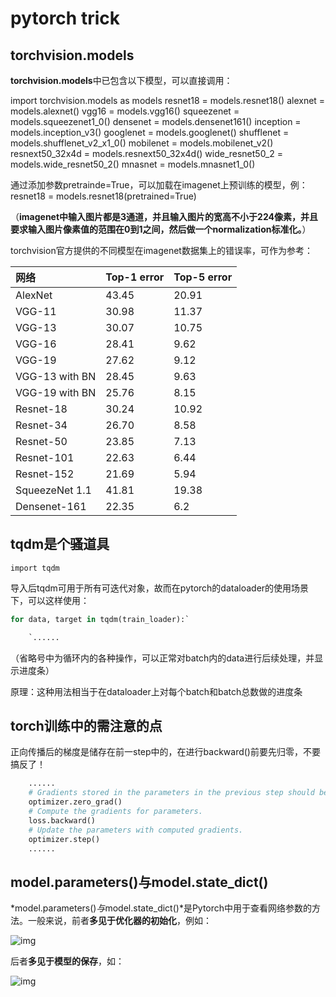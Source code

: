 # pytorch trick



## torchvision.models

**torchvision.models**中已包含以下模型，可以直接调用：

import torchvision.models as models
resnet18 = models.resnet18()
alexnet = models.alexnet()
vgg16 = models.vgg16()
squeezenet = models.squeezenet1_0()
densenet = models.densenet161()
inception = models.inception_v3()
googlenet = models.googlenet()
shufflenet = models.shufflenet_v2_x1_0()
mobilenet = models.mobilenet_v2()
resnext50_32x4d = models.resnext50_32x4d()
wide_resnet50_2 = models.wide_resnet50_2()
mnasnet = models.mnasnet1_0()

通过添加参数pretrainde=True，可以加载在imagenet上预训练的模型，例：resnet18 = models.resnet18(pretrained=True)

（**imagenet中输入图片都是3通道，并且输入图片的宽高不小于224像素，并且要求输入图片像素值的范围在0到1之间，然后做一个normalization标准化。**）



torchvision官方提供的不同模型在imagenet数据集上的错误率，可作为参考：

| 网络           | Top-1 error | Top-5 error |
| :------------- | :---------- | :---------- |
| AlexNet        | 43.45       | 20.91       |
| VGG-11         | 30.98       | 11.37       |
| VGG-13         | 30.07       | 10.75       |
| VGG-16         | 28.41       | 9.62        |
| VGG-19         | 27.62       | 9.12        |
| VGG-13 with BN | 28.45       | 9.63        |
| VGG-19 with BN | 25.76       | 8.15        |
| Resnet-18      | 30.24       | 10.92       |
| Resnet-34      | 26.70       | 8.58        |
| Resnet-50      | 23.85       | 7.13        |
| Resnet-101     | 22.63       | 6.44        |
| Resnet-152     | 21.69       | 5.94        |
| SqueezeNet 1.1 | 41.81       | 19.38       |
| Densenet-161   | 22.35       | 6.2         |



## tqdm是个骚道具

`import tqdm`

导入后tqdm可用于所有可迭代对象，故而在pytorch的dataloader的使用场景下，可以这样使用：

```python
for data, target in tqdm(train_loader):`

	`......
```

（省略号中为循环内的各种操作，可以正常对batch内的data进行后续处理，并显示进度条）

原理：这种用法相当于在dataloader上对每个batch和batch总数做的进度条



## torch训练中的需注意的点

正向传播后的梯度是储存在前一step中的，在进行backward()前要先归零，不要搞反了！

```python
	......
	# Gradients stored in the parameters in the previous step should be cleared out first.
	optimizer.zero_grad()
	# Compute the gradients for parameters.
	loss.backward()
	# Update the parameters with computed gradients.
	optimizer.step()
    ......
```



## model.parameters()与model.state_dict()

*model.parameters()*与*model.state_dict()*是Pytorch中用于查看网络参数的方法。一般来说，前者**多见于优化器的初始化**，例如：

![img](https://pic4.zhimg.com/80/v2-5c9bbd19ac058c725550d6a800ca19b7_720w.jpg)

后者**多见于模型的保存**，如：

![img](https://pic1.zhimg.com/80/v2-a52f44627d28ae6339adae1950a0de34_720w.jpg)

